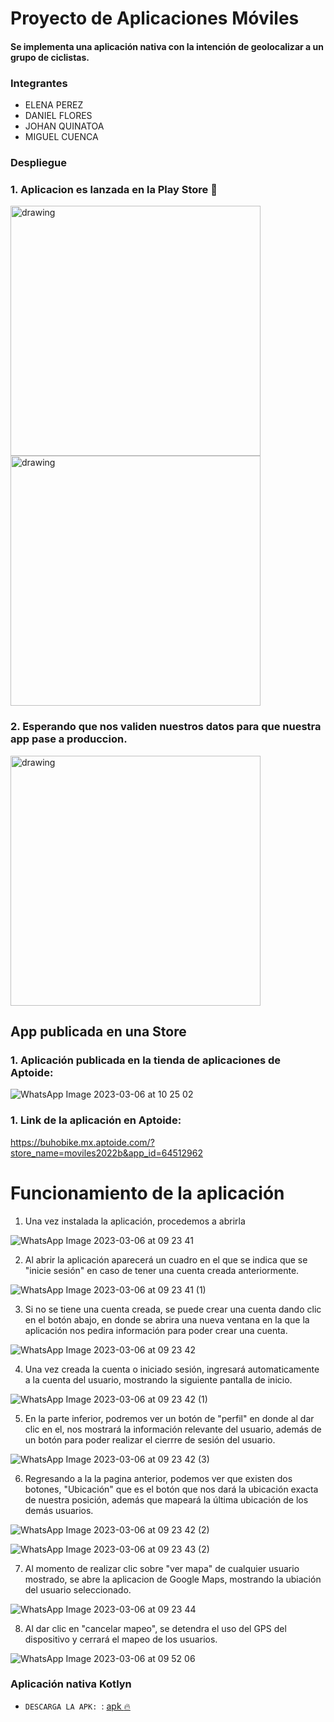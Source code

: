 # Proyecto de Aplicaciones Móviles 
#### Se implementa una aplicación nativa con la intención de geolocalizar a un grupo de ciclistas.
### Integrantes
 - ELENA PEREZ
 - DANIEL FLORES
 - JOHAN QUINATOA
 - MIGUEL CUENCA

### Despliegue
### 1. Aplicacion es lanzada en la Play Store  :rocket:

<img src="https://i.ibb.co/NS79brV/Whats-App-Image-2023-03-06-at-01-03-56.jpg" alt="drawing" width="400"/>

<img src="https://i.ibb.co/nnvC9bG/Whats-App-Image-2023-03-06-at-01-05-13.jpg" alt="drawing" width="400"/>


### 2. Esperando que nos validen nuestros datos para que nuestra app pase a produccion.


<img src="https://i.ibb.co/D8HTWJ8/Whats-App-Image-2023-03-06-at-01-05-46.jpg" alt="drawing" width="400"/>


## App publicada en una Store

### 1. Aplicación publicada en la tienda de aplicaciones de Aptoide:

![WhatsApp Image 2023-03-06 at 10 25 02](https://user-images.githubusercontent.com/66568293/223154121-509ff350-884d-4a97-a399-4adc999d55e2.jpeg)

### 1. Link de la aplicación en Aptoide:

https://buhobike.mx.aptoide.com/?store_name=moviles2022b&app_id=64512962


# Funcionamiento de la aplicación

1. Una vez instalada la aplicación, procedemos a abrirla

![WhatsApp Image 2023-03-06 at 09 23 41](https://user-images.githubusercontent.com/66568293/223143092-9029a557-5007-42ed-9997-1d7b3b324fa0.jpeg)


2. Al abrir la aplicación aparecerá un cuadro en el que se indica que se "inicie sesión" en caso de tener una cuenta creada anteriormente.

![WhatsApp Image 2023-03-06 at 09 23 41 (1)](https://user-images.githubusercontent.com/66568293/223143127-42da23fb-358e-404d-8513-2b853e70f27e.jpeg)


3. Si no se tiene una cuenta creada, se puede crear una cuenta dando clic en el botón abajo, en donde se abrira una nueva ventana en la que la aplicación nos pedira información para poder crear una cuenta.

![WhatsApp Image 2023-03-06 at 09 23 42](https://user-images.githubusercontent.com/66568293/223143216-b4338db2-d92f-44ee-9984-874446af86ab.jpeg)


4. Una vez creada la cuenta o iniciado sesión, ingresará automaticamente a la cuenta del usuario, mostrando la siguiente pantalla de inicio.

![WhatsApp Image 2023-03-06 at 09 23 42 (1)](https://user-images.githubusercontent.com/66568293/223143292-f4207d83-f15b-4448-9f41-417930e6889e.jpeg)


5. En la parte inferior, podremos ver un botón de "perfil" en donde al dar clic en el, nos mostrará la información relevante del usuario, además de un botón para poder realizar el cierrre de sesión del usuario.


![WhatsApp Image 2023-03-06 at 09 23 42 (3)](https://user-images.githubusercontent.com/66568293/223143374-24af994a-05a7-44b1-8790-cc63a8ef997b.jpeg)


6. Regresando a la la pagina anterior, podemos ver que existen dos botones, "Ubicación" que es el botón que nos dará la ubicación exacta de nuestra posición, además que mapeará la última ubicación de los demás usuarios.

![WhatsApp Image 2023-03-06 at 09 23 42 (2)](https://user-images.githubusercontent.com/66568293/223143483-f8ddf992-cff0-4570-89b4-34f048a792de.jpeg)

![WhatsApp Image 2023-03-06 at 09 23 43 (2)](https://user-images.githubusercontent.com/66568293/223143522-6592064f-7f96-41c4-80dd-9a5368c117b8.jpeg)


7. Al momento de realizar clic sobre "ver mapa" de cualquier usuario mostrado, se abre la aplicacion de Google Maps, mostrando la ubiación del usuario seleccionado.

![WhatsApp Image 2023-03-06 at 09 23 44](https://user-images.githubusercontent.com/66568293/223145081-aecd0ee1-8a5e-4529-87be-1b8f20331ed3.jpeg)


8. Al dar clic en "cancelar mapeo", se detendra el uso del GPS del dispositivo y cerrará el mapeo de los usuarios.

![WhatsApp Image 2023-03-06 at 09 52 06](https://user-images.githubusercontent.com/66568293/223145379-7d194f69-c91e-48b2-91e4-63a5b9371455.jpeg)




### Aplicación nativa Kotlyn
- `DESCARGA LA APK: `: [apk :fire:](https://github.com/Elsnight/ProyectoFinalAppMoviles/blob/master/app/release/app-release.apk)

#
